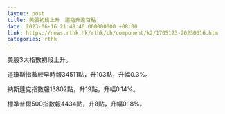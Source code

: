 ```yaml
---
layout: post
title: 美股初段上升　道指升逾百點
date: 2023-06-16 21:48:46.000000000 +08:00
link: https://news.rthk.hk/rthk/ch/component/k2/1705173-20230616.htm
categories: rthk
---
```


美股3大指數初段上升。

道瓊斯指數較早時報34511點，升103點，升幅0.3%。

納斯達克指數報13802點，升19點，升幅0.14%。

標準普爾500指數報4434點，升8點，升幅0.18%。
